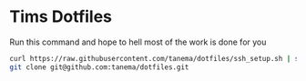 # Tims Dotfiles

Run this command and hope to hell most of the work is done for you

```zsh
curl https://raw.githubusercontent.com/tanema/dotfiles/ssh_setup.sh | sh -c
git clone git@github.com:tanema/dotfiles.git
```
